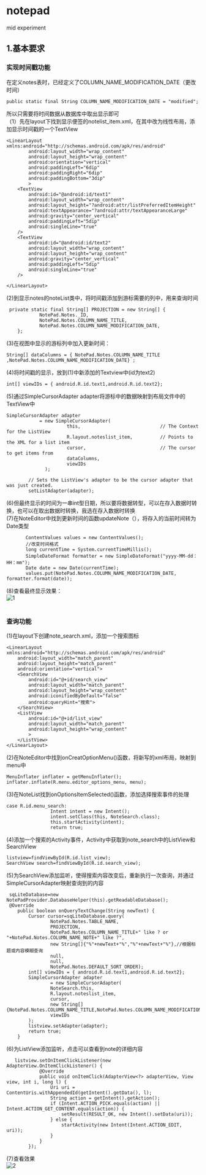 # notepad
mid experiment  

## 1.基本要求  
### 实现时间戳功能  
在定义notes表时，已经定义了COLUMN_NAME_MODIFICATION_DATE（更改时间）  
```
public static final String COLUMN_NAME_MODIFICATION_DATE = "modified";
```  

所以只需要将时间数据从数据库中取出显示即可  
（1）先在layout下找到显示便签的notelist_item.xml，在其中改为线性布局，添加显示时间戳的一个TextView  

```
<LinearLayout xmlns:android="http://schemas.android.com/apk/res/android"
        android:layout_width="wrap_content"
        android:layout_height="wrap_content"
        android:orientation="vertical"
        android:paddingLeft="6dip"
        android:paddingRight="6dip"
        android:paddingBottom="3dip"
        >
    <TextView 
        android:id="@android:id/text1"
        android:layout_width="wrap_content"
        android:layout_height="?android:attr/listPreferredItemHeight"
        android:textAppearance="?android:attr/textAppearanceLarge"
        android:gravity="center_vertical"
        android:paddingLeft="5dip"
        android:singleLine="true"
    />
    <TextView 
        android:id="@android:id/text2"
        android:layout_width="wrap_content"
        android:layout_height="wrap_content"
        android:gravity="center_vertical"
        android:paddingLeft="5dip"
        android:singleLine="true"
    />
   
</LinearLayout>
```  
(2)到显示notes的noteList类中，将时间戳添加到游标需要的列中，用来查询时间
```
 private static final String[] PROJECTION = new String[] {
            NotePad.Notes._ID, 
            NotePad.Notes.COLUMN_NAME_TITLE, 
            NotePad.Notes.COLUMN_NAME_MODIFICATION_DATE,
    };
```  
(3)在视图中显示的游标列中加入更新时间：
```
String[] dataColumns = { NotePad.Notes.COLUMN_NAME_TITLE ,NotePad.Notes.COLUMN_NAME_MODIFICATION_DATE} ;
```  
(4)将时间戳的显示，放到(1)中新添加的Textview中(id为text2)  
```
int[] viewIDs = { android.R.id.text1,android.R.id.text2};
```  
(5)通过SimpleCursorAdapter adapter将游标中的数据映射到布局文件中的TextView中  
```
SimpleCursorAdapter adapter
            = new SimpleCursorAdapter(
                      this,                             // The Context for the ListView
                      R.layout.noteslist_item,          // Points to the XML for a list item
                      cursor,                           // The cursor to get items from
                      dataColumns,
                      viewIDs
              );

        // Sets the ListView's adapter to be the cursor adapter that was just created.
        setListAdapter(adapter);
```  
(6)但最终显示的时间为一串int型日期，所以要将数据转型，可以在存入数据时转换，也可以在取出数据时转换，我选在存入数据时转换  
(7)在NoteEditor中找到更新时间的函数updateNote（），将存入的当前时间转为Date类型  
 ```
        ContentValues values = new ContentValues();
        //改变时间格式
        long currentTime = System.currentTimeMillis();
        SimpleDateFormat formatter = new SimpleDateFormat("yyyy-MM-dd：HH：mm");
        Date date = new Date(currentTime);
        values.put(NotePad.Notes.COLUMN_NAME_MODIFICATION_DATE, formatter.format(date));
 ```
(8)查看最终显示效果：  
![1](https://github.com/Xiaohui-Song/notepad/blob/main/pictures/notes.png)  
<br>  
### 查询功能  
(1)在layout下创建note_search.xml，添加一个搜索图标  
```
<LinearLayout xmlns:android="http://schemas.android.com/apk/res/android"
    android:layout_width="match_parent"
    android:layout_height="match_parent"
    android:orientation="vertical">
    <SearchView
        android:id="@+id/search_view"
        android:layout_width="match_parent"
        android:layout_height="wrap_content"
        android:iconifiedByDefault="false"
        android:queryHint="搜索">
    </SearchView>
    <ListView
        android:id="@+id/list_view"
        android:layout_width="match_parent"
        android:layout_height="wrap_content"
        >
    </ListView>
</LinearLayout>
```  
(2)在NoteEditor中找到onCreatOptionMenu()函数，将新写的xml布局，映射到menu中  
```
MenuInflater inflater = getMenuInflater();
inflater.inflate(R.menu.editor_options_menu, menu);
```  
(3)在NoteList找到onOptionsItemSelected()函数，添加选择搜索事件的处理  
```
case R.id.menu_search:
                Intent intent = new Intent();
                intent.setClass(this, NoteSearch.class);
                this.startActivity(intent);
                return true;
```  
(4)添加一个搜索的Activity事件，Activity中获取到note_search中的ListView和SearchView  
```
listview=findViewById(R.id.list_view);
SearchView search=findViewById(R.id.search_view);
```  
(5)为SearchView添加监听，使得搜索内容改变后，重新执行一次查询，并通过SimpleCursorAdapter映射查询到的内容
```
 sqLiteDatabase=new NotePadProvider.DatabaseHelper(this).getReadableDatabase();
 @Override
    public boolean onQueryTextChange(String newText) {
        Cursor cursor=sqLiteDatabase.query(
                NotePad.Notes.TABLE_NAME,
                PROJECTION,
                NotePad.Notes.COLUMN_NAME_TITLE+" like ? or "+NotePad.Notes.COLUMN_NAME_NOTE+" like ?",
                new String[]{"%"+newText+"%","%"+newText+"%"},//根据标题或内容模糊查询
                null,
                null,
                NotePad.Notes.DEFAULT_SORT_ORDER);
        int[] viewIDs = { android.R.id.text1,android.R.id.text2};
        SimpleCursorAdapter adapter
                = new SimpleCursorAdapter(
                NoteSearch.this,
                R.layout.noteslist_item,
                cursor,
                new String[]{NotePad.Notes.COLUMN_NAME_TITLE,NotePad.Notes.COLUMN_NAME_MODIFICATION_DATE},
                viewIDs
        );
        listview.setAdapter(adapter);
        return true;
    }
```  
(6)为ListView添加监听，点击可以查看到note的详细内容
```
   listview.setOnItemClickListener(new AdapterView.OnItemClickListener() {
            @Override
            public void onItemClick(AdapterView<?> adapterView, View view, int i, long l) {
                Uri uri = ContentUris.withAppendedId(getIntent().getData(), l);
                String action = getIntent().getAction();
                if (Intent.ACTION_PICK.equals(action) || Intent.ACTION_GET_CONTENT.equals(action)) {
                    setResult(RESULT_OK, new Intent().setData(uri));
                } else {
                    startActivity(new Intent(Intent.ACTION_EDIT, uri));
                }
            }
        });
```  
(7)查看效果  
![2](https://github.com/Xiaohui-Song/notepad/blob/main/pictures/search.png)  
